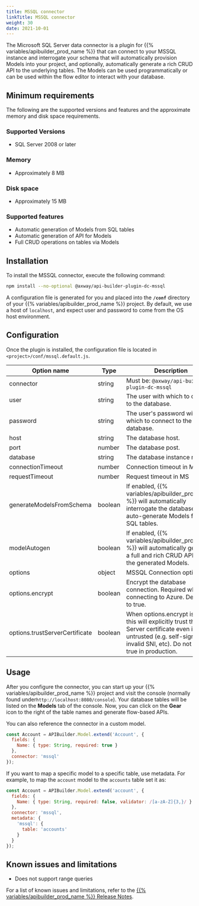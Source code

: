 ```yaml
---
title: MSSQL connector
linkTitle: MSSQL connector
weight: 30
date: 2021-10-01
---
```


The Microsoft SQL Server data connector is a plugin for {{% variables/apibuilder_prod_name %}} that can connect to your MSSQL instance and interrogate your schema that will automatically provision Models into your project, and optionally, automatically generate a rich CRUD API to the underlying tables. The Models can be used programmatically or can be used within the flow editor to interact with your database.

## Minimum requirements

The following are the supported versions and features and the approximate memory and disk space requirements.

### Supported Versions

* SQL Server 2008 or later

### Memory

* Approximately 8 MB

### Disk space

* Approximately 15 MB

### Supported features

* Automatic generation of Models from SQL tables
* Automatic generation of API for Models
* Full CRUD operations on tables via Models

## Installation

To install the MSSQL connector, execute the following command:

```bash
npm install --no-optional @axway/api-builder-plugin-dc-mssql
```

A configuration file is generated for you and placed into the **`/conf`** directory of your {{% variables/apibuilder_prod_name %}} project. By default, we use a host of `localhost`, and expect user and password to come from the OS host environment.

## Configuration

Once the plugin is installed, the configuration file is located in `<project>/conf/mssql.default.js`.

| Option name | Type | Description |
| --- | --- | --- |
| connector | string | Must be: `@axway/api-builder-plugin-dc-mssql` |
| user | string | The user with which to connect to the database. |
| password | string | The user's password with which to connect to the database. |
| host | string | The database host. |
| port | number | The database post. |
| database | string | The database instance name. |
| connectionTimeout | number | Connection timeout in MS |
| requestTimeout | number | Request timeout in MS |
| generateModelsFromSchema | boolean | If enabled, {{% variables/apibuilder_prod_name %}} will automatically interrogate the database and auto-generate Models from SQL tables. |
| modelAutogen | boolean | If enabled, {{% variables/apibuilder_prod_name %}} will automatically generate a full and rich CRUD API from the generated Models. |
| options | object | MSSQL Connection options |
| options.encrypt | boolean | Encrypt the database connection. Required when connecting to Azure. Defaults to true. |
| options.trustServerCertificate | boolean | When options.encrypt is true, this will explicitly trust the SQL Server certificate even if it is untrusted (e.g. self-signed, invalid SNI, etc). Do not set to true in production. |

## Usage

After you configure the connector, you can start up your {{% variables/apibuilder_prod_name %}} project and visit the console (normally found under`http://localhost:8080/console`). Your database tables will be listed on the **Models** tab of the console. Now, you can click on the **Gear** icon to the right of the table names and generate flow-based APIs.

You can also reference the connector in a custom model.

```javascript
const Account = APIBuilder.Model.extend('Account', {
  fields: {
    Name: { type: String, required: true }
  },
  connector: 'mssql'
});
```

If you want to map a specific model to a specific table, use metadata. For example, to map the `account` model to the `accounts` table set it as:

```javascript
const Account = APIBuilder.Model.extend('account', {
  fields: {
    Name: { type: String, required: false, validator: /[a-zA-Z]{3,}/ }
  },
  connector: 'mssql',
  metadata: {
    'mssql': {
      table: 'accounts'
    }
  }
});
```

## Known issues and limitations

* Does not support range queries

For a list of known issues and limitations, refer to the [{{% variables/apibuilder_prod_name %}} Release Notes](/docs/release_notes/).
